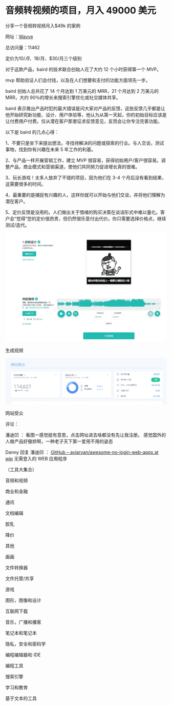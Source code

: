 # 音频转视频的项目，月入 49000 美元

分享一个音频转视频月入$49k 的案例

网址：[Wavve](https://app.wavve.co/)

总访问量：11462

定价为$10/月、$18/月、$30/月三个级别

对于这款产品，baird 的技术联合创始人花了大约 12 个小时获得第一个 MVP。

mvp 帮助验证人们会付钱，以及在人们想要和支付的功能方面领先一步。

baird 创始人总共花了 14 个月达到 1 万美元的 MRR，21 个月达到 2 万美元的 MRR，大约 90％的增长来搜索引擎优化或社交媒体共享。

baird 表示推出产品时犯的最大错误是问大家对产品的反馈，这些反馈几乎都是让他开始研究新功能、设计、用户体验等，他认为从第一天起，你的初始目标应该是让付费用户付费。仅从潜在客户那里征求反馈意见，反而会让你专注完善功能。

以下是 baird 的几点心得：

1、不要只是坐下来提出想法，寻找待解决的问题或探索的行业。与人交谈，测试事物，找到你有兴趣在未来 5 年工作的利基。

2、与产品一样开展营销工作，建立 MVP 很容易，获得初始用户/客户很容易。调整产品，商业模式和营销渠道，使他们共同努力促进增长真的很难。

3、玩长游戏！太多人放弃了不错的项目，因为他们在 3-4 个月后没有看到结果，这需要很多的时间。

4、最重要的是捕捉有兴趣的人，这样你就可以开始与他们交谈，并将他们理解为潜在客户。

5、定价反馈是没用的。人们做出关于情绪的购买决策在谈话形式中难以量化。客户会“觉得”您的定价很昂贵，但仍然很乐意付出代价。你只需要选择价格点，继续测试/迭代。

![](img/34d29240e1e4dc68a1ecd4178cbd30a6.jpg)

生成视频

![](img/afb1965fd5b4df17fea2f0d2e9231839.jpg)

网站受众

评论：

潘迪凹 ： 看图一感觉挺有意思，点击网址进去啥都没有先让我注册。 感觉国外的人做产品好傲娇啊，一种老子天下第一爱用不用的姿态

Danny 回复 潘迪凹 ： [GitHub – aviaryan/awesome-no-login-web-apps at wip](https://github.com/aviaryan/awesome-no-login-web-apps?ref=wip) 无需登入的 WEB 应用程序

（工具大集合）

音频和视频

商业和金融

通讯

文档编辑

胶乳

降价

其他

画画

文件转换器

文件托管/共享

游戏

图形，图像和设计

互联网下载

音乐，广播和播客

笔记本和笔记本

隐私，安全和密码学

编程编辑器和 IDE

编程工具

搜索引擎

学习和教育

基于文本的工具